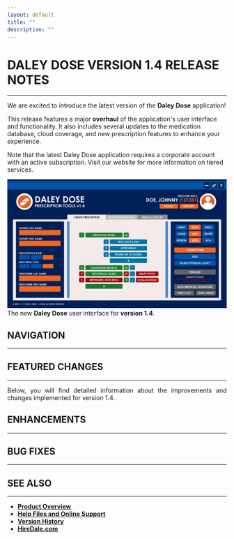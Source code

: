 ```yaml
---
layout: default
title: ""
description: ""
---
```


# **DALEY DOSE VERSION 1.4 RELEASE NOTES**
---
We are excited to introduce the latest version of the **Daley Dose** application!

This release features a major **overhaul** of the application's user interface and functionality. It also includes several updates to the medication database, cloud coverage, and new prescription features to enhance your experience.

Note that the latest Daley Dose application requires a corporate account with an active subscription. Visit our website for more information on tiered services.

![Daily Dose user interface](/assets/images/daley-dose-home-window-error.png)  
The new **Daley Dose** user interface for **version 1.4**.

## **NAVIGATION**
---
## **FEATURED CHANGES**
---
<p style="text-align: justify;">
Below, you will find detailed information about the improvements and changes implemented for version 1.4.
</p>

## **ENHANCEMENTS**
---

## **BUG FIXES**
---

## **SEE ALSO**
---
- [**Product Overview**](https://hiredale.github.io/daleydose/)
- [**Help Files and Online Support**](/daleydose/help-files)
- [**Version History**](/daleydose/version-history)
- [**HireDale.com**](https://hiredale.github.io)
